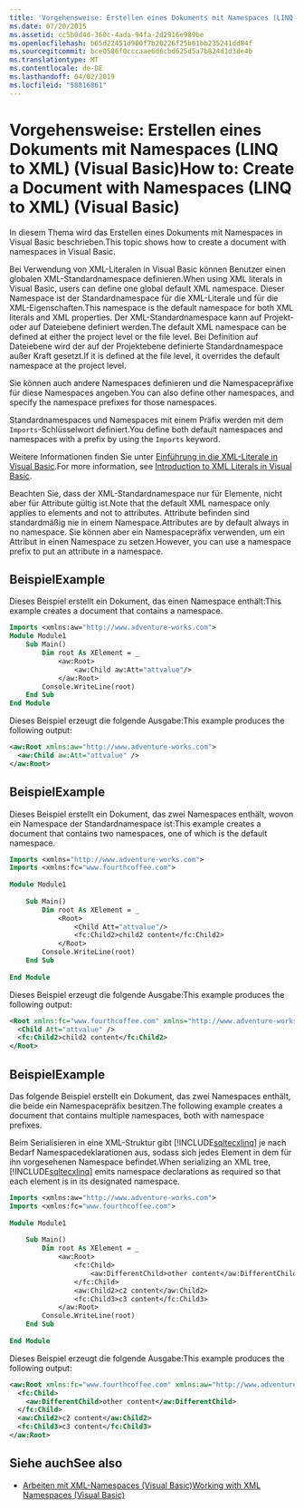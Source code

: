 ```yaml
---
title: 'Vorgehensweise: Erstellen eines Dokuments mit Namespaces (LINQ to XML) (Visual Basic)'
ms.date: 07/20/2015
ms.assetid: cc5b0d4d-360c-4ada-94fa-2d2916e989be
ms.openlocfilehash: b65d22451d900f7b20226f25b61bb235241dd84f
ms.sourcegitcommit: bce0586f0cccaae6d6cbd625d5a7b824d1d3de4b
ms.translationtype: MT
ms.contentlocale: de-DE
ms.lasthandoff: 04/02/2019
ms.locfileid: "58816861"
---
```

# <a name="how-to-create-a-document-with-namespaces-linq-to-xml-visual-basic"></a><span data-ttu-id="fc1fc-102">Vorgehensweise: Erstellen eines Dokuments mit Namespaces (LINQ to XML) (Visual Basic)</span><span class="sxs-lookup"><span data-stu-id="fc1fc-102">How to: Create a Document with Namespaces (LINQ to XML) (Visual Basic)</span></span>
<span data-ttu-id="fc1fc-103">In diesem Thema wird das Erstellen eines Dokuments mit Namespaces in Visual Basic beschrieben.</span><span class="sxs-lookup"><span data-stu-id="fc1fc-103">This topic shows how to create a document with namespaces in Visual Basic.</span></span>  
  
 <span data-ttu-id="fc1fc-104">Bei Verwendung von XML-Literalen in Visual Basic können Benutzer einen globalen XML-Standardnamespace definieren.</span><span class="sxs-lookup"><span data-stu-id="fc1fc-104">When using XML literals in Visual Basic, users can define one global default XML namespace.</span></span> <span data-ttu-id="fc1fc-105">Dieser Namespace ist der Standardnamespace für die XML-Literale und für die XML-Eigenschaften.</span><span class="sxs-lookup"><span data-stu-id="fc1fc-105">This namespace is the default namespace for both XML literals and XML properties.</span></span> <span data-ttu-id="fc1fc-106">Der XML-Standardnamespace kann auf Projekt- oder auf Dateiebene definiert werden.</span><span class="sxs-lookup"><span data-stu-id="fc1fc-106">The default XML namespace can be defined at either the project level or the file level.</span></span> <span data-ttu-id="fc1fc-107">Bei Definition auf Dateiebene wird der auf der Projektebene definierte Standardnamespace außer Kraft gesetzt.</span><span class="sxs-lookup"><span data-stu-id="fc1fc-107">If it is defined at the file level, it overrides the default namespace at the project level.</span></span>  
  
 <span data-ttu-id="fc1fc-108">Sie können auch andere Namespaces definieren und die Namespacepräfixe für diese Namespaces angeben.</span><span class="sxs-lookup"><span data-stu-id="fc1fc-108">You can also define other namespaces, and specify the namespace prefixes for those namespaces.</span></span>  
  
 <span data-ttu-id="fc1fc-109">Standardnamespaces und Namespaces mit einem Präfix werden mit dem `Imports`-Schlüsselwort definiert.</span><span class="sxs-lookup"><span data-stu-id="fc1fc-109">You define both default namespaces and namespaces with a prefix by using the `Imports` keyword.</span></span>  
  
 <span data-ttu-id="fc1fc-110">Weitere Informationen finden Sie unter [Einführung in die XML-Literale in Visual Basic](../../../../visual-basic/programming-guide/concepts/linq/introduction-to-xml-literals.md).</span><span class="sxs-lookup"><span data-stu-id="fc1fc-110">For more information, see [Introduction to XML Literals in Visual Basic](../../../../visual-basic/programming-guide/concepts/linq/introduction-to-xml-literals.md).</span></span>  
  
 <span data-ttu-id="fc1fc-111">Beachten Sie, dass der XML-Standardnamespace nur für Elemente, nicht aber für Attribute gültig ist.</span><span class="sxs-lookup"><span data-stu-id="fc1fc-111">Note that the default XML namespace only applies to elements and not to attributes.</span></span> <span data-ttu-id="fc1fc-112">Attribute befinden sind standardmäßig nie in einem Namespace.</span><span class="sxs-lookup"><span data-stu-id="fc1fc-112">Attributes are by default always in no namespace.</span></span> <span data-ttu-id="fc1fc-113">Sie können aber ein Namespacepräfix verwenden, um ein Attribut in einen Namespace zu setzen.</span><span class="sxs-lookup"><span data-stu-id="fc1fc-113">However, you can use a namespace prefix to put an attribute in a namespace.</span></span>  
  
## <a name="example"></a><span data-ttu-id="fc1fc-114">Beispiel</span><span class="sxs-lookup"><span data-stu-id="fc1fc-114">Example</span></span>  
 <span data-ttu-id="fc1fc-115">Dieses Beispiel erstellt ein Dokument, das einen Namespace enthält:</span><span class="sxs-lookup"><span data-stu-id="fc1fc-115">This example creates a document that contains a namespace.</span></span>  
  
```vb  
Imports <xmlns:aw="http://www.adventure-works.com">  
Module Module1  
    Sub Main()  
        Dim root As XElement = _  
            <aw:Root>  
                <aw:Child aw:Att="attvalue"/>  
            </aw:Root>  
        Console.WriteLine(root)  
    End Sub  
End Module  
```  
  
 <span data-ttu-id="fc1fc-116">Dieses Beispiel erzeugt die folgende Ausgabe:</span><span class="sxs-lookup"><span data-stu-id="fc1fc-116">This example produces the following output:</span></span>  
  
```xml  
<aw:Root xmlns:aw="http://www.adventure-works.com">  
  <aw:Child aw:Att="attvalue" />  
</aw:Root>  
```  
  
## <a name="example"></a><span data-ttu-id="fc1fc-117">Beispiel</span><span class="sxs-lookup"><span data-stu-id="fc1fc-117">Example</span></span>  
 <span data-ttu-id="fc1fc-118">Dieses Beispiel erstellt ein Dokument, das zwei Namespaces enthält, wovon ein Namespace der Standardnamespace ist:</span><span class="sxs-lookup"><span data-stu-id="fc1fc-118">This example creates a document that contains two namespaces, one of which is the default namespace.</span></span>  
  
```vb  
Imports <xmlns="http://www.adventure-works.com">  
Imports <xmlns:fc="www.fourthcoffee.com">  
  
Module Module1  
  
    Sub Main()  
        Dim root As XElement = _  
            <Root>  
                <Child Att="attvalue"/>  
                <fc:Child2>child2 content</fc:Child2>  
            </Root>  
        Console.WriteLine(root)  
    End Sub  
  
End Module  
```  
  
 <span data-ttu-id="fc1fc-119">Dieses Beispiel erzeugt die folgende Ausgabe:</span><span class="sxs-lookup"><span data-stu-id="fc1fc-119">This example produces the following output:</span></span>  
  
```xml  
<Root xmlns:fc="www.fourthcoffee.com" xmlns="http://www.adventure-works.com">  
  <Child Att="attvalue" />  
  <fc:Child2>child2 content</fc:Child2>  
</Root>  
```  
  
## <a name="example"></a><span data-ttu-id="fc1fc-120">Beispiel</span><span class="sxs-lookup"><span data-stu-id="fc1fc-120">Example</span></span>  
 <span data-ttu-id="fc1fc-121">Das folgende Beispiel erstellt ein Dokument, das zwei Namespaces enthält, die beide ein Namespacepräfix besitzen.</span><span class="sxs-lookup"><span data-stu-id="fc1fc-121">The following example creates a document that contains multiple namespaces, both with namespace prefixes.</span></span>  
  
 <span data-ttu-id="fc1fc-122">Beim Serialisieren in eine XML-Struktur gibt [!INCLUDE[sqltecxlinq](~/includes/sqltecxlinq-md.md)] je nach Bedarf Namespacedeklarationen aus, sodass sich jedes Element in dem für ihn vorgesehenen Namespace befindet.</span><span class="sxs-lookup"><span data-stu-id="fc1fc-122">When serializing an XML tree, [!INCLUDE[sqltecxlinq](~/includes/sqltecxlinq-md.md)] emits namespace declarations as required so that each element is in its designated namespace.</span></span>  
  
```vb  
Imports <xmlns:aw="http://www.adventure-works.com">  
Imports <xmlns:fc="www.fourthcoffee.com">  
  
Module Module1  
  
    Sub Main()  
        Dim root As XElement = _  
            <aw:Root>  
                <fc:Child>  
                    <aw:DifferentChild>other content</aw:DifferentChild>  
                </fc:Child>  
                <aw:Child2>c2 content</aw:Child2>  
                <fc:Child3>c3 content</fc:Child3>  
            </aw:Root>  
        Console.WriteLine(root)  
    End Sub  
  
End Module  
```  
  
 <span data-ttu-id="fc1fc-123">Dieses Beispiel erzeugt die folgende Ausgabe:</span><span class="sxs-lookup"><span data-stu-id="fc1fc-123">This example produces the following output:</span></span>  
  
```xml  
<aw:Root xmlns:fc="www.fourthcoffee.com" xmlns:aw="http://www.adventure-works.com">  
  <fc:Child>  
    <aw:DifferentChild>other content</aw:DifferentChild>  
  </fc:Child>  
  <aw:Child2>c2 content</aw:Child2>  
  <fc:Child3>c3 content</fc:Child3>  
</aw:Root>  
```  
  
## <a name="see-also"></a><span data-ttu-id="fc1fc-124">Siehe auch</span><span class="sxs-lookup"><span data-stu-id="fc1fc-124">See also</span></span>

- [<span data-ttu-id="fc1fc-125">Arbeiten mit XML-Namespaces (Visual Basic)</span><span class="sxs-lookup"><span data-stu-id="fc1fc-125">Working with XML Namespaces (Visual Basic)</span></span>](../../../../visual-basic/programming-guide/concepts/linq/working-with-xml-namespaces.md)
